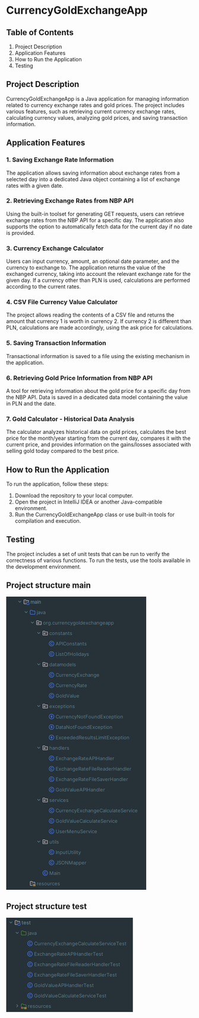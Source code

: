 # CurrencyGoldExchangeApp

## Table of Contents
1. Project Description
2. Application Features
3. How to Run the Application
4. Testing

## Project Description
CurrencyGoldExchangeApp is a Java application for managing information related to currency exchange rates and gold prices. The project includes various features, such as retrieving current currency exchange rates, calculating currency values, analyzing gold prices, and saving transaction information.

## Application Features
### 1. Saving Exchange Rate Information
The application allows saving information about exchange rates from a selected day into a dedicated Java object containing a list of exchange rates with a given date.

### 2. Retrieving Exchange Rates from NBP API
Using the built-in toolset for generating GET requests, users can retrieve exchange rates from the NBP API for a specific day. The application also supports the option to automatically fetch data for the current day if no date is provided.

### 3. Currency Exchange Calculator
Users can input currency, amount, an optional date parameter, and the currency to exchange to. The application returns the value of the exchanged currency, taking into account the relevant exchange rate for the given day. If a currency other than PLN is used, calculations are performed according to the current rates.

### 4. CSV File Currency Value Calculator
The project allows reading the contents of a CSV file and returns the amount that currency 1 is worth in currency 2. If currency 2 is different than PLN, calculations are made accordingly, using the ask price for calculations.

### 5. Saving Transaction Information
Transactional information is saved to a file using the existing mechanism in the application.

### 6. Retrieving Gold Price Information from NBP API
A tool for retrieving information about the gold price for a specific day from the NBP API. Data is saved in a dedicated data model containing the value in PLN and the date.

### 7. Gold Calculator - Historical Data Analysis
The calculator analyzes historical data on gold prices, calculates the best price for the month/year starting from the current day, compares it with the current price, and provides information on the gains/losses associated with selling gold today compared to the best price.

## How to Run the Application
To run the application, follow these steps:
1. Download the repository to your local computer.
2. Open the project in IntelliJ IDEA or another Java-compatible environment.
3. Run the CurrencyGoldExchangeApp class or use built-in tools for compilation and execution.

## Testing
The project includes a set of unit tests that can be run to verify the correctness of various functions. To run the tests, use the tools available in the development environment.

## Project structure main
![project structure main](readmePictures/projectStructureMainImg.png)
## Project structure test
![project structure test](readmePictures/projectStructureTestImg.png)